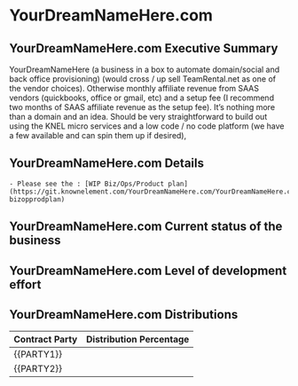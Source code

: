 # YourDreamNameHere.com

## YourDreamNameHere.com Executive Summary

YourDreamNameHere (a business in a box to automate domain/social and back office provisioning) (would cross / up sell TeamRental.net as one of the vendor choices). Otherwise monthly affiliate revenue from SAAS vendors (quickbooks, office or gmail, etc) and a setup fee (I recommend two months of SAAS affiliate revenue as the setup fee). It’s nothing more than a domain and an idea. Should be very straightforward to build out using the KNEL micro services and a low code / no code platform (we have a few available and can spin them up if desired),

## YourDreamNameHere.com Details

    - Please see the : [WIP Biz/Ops/Product plan](https://git.knownelement.com/YourDreamNameHere.com/YourDreamNameHere.com-bizopprodplan)

## YourDreamNameHere.com Current status of the business

## YourDreamNameHere.com Level of development effort

## YourDreamNameHere.com Distributions

| Contract Party | Distribution Percentage |
|----------------|-------------------------|
| {{PARTY1}}     |                         |
| {{PARTY2}}     |                         |
